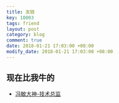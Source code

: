 ```yaml
---
title: 友链
key: 10003
tags: friend
layout: post
category: blog
comment: true
date: 2018-01-21 17:03:00 +08:00
modify_date: 2018-01-21 17:03:00 +08:00
---
```


## 现在比我牛的
* [冯敏大神-技术总监](https://www.felix021.com/blog/index.php)